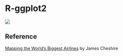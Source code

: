 # R-ggplot2
<img src="https://cdn.jsdelivr.net/gh/JingqiL/R-ggplot2-airline-route-map@b0d64d54/l0.png">

## Reference
<a href="http://spatialanalysis.co.uk/2012/06/mapping-worlds-biggest-airlines/">Mapping the World’s Biggest Airlines</a> by James Cheshire 

